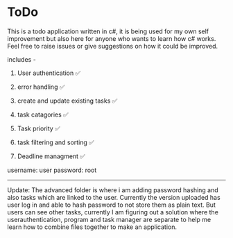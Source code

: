 # ToDo
This is a todo application written in c#, it is being used for my own self improvement but also here for anyone who wants to learn how c# works. Feel free to raise issues or give suggestions on how it could be improved.

includes -

1. User authentication ✅

2. error handling ✅

3. create and update existing tasks ✅

4. task catagories ✅
   
6. Task priority ✅

7. task filtering and sorting ✅

8. Deadline managment ✅


username: user
password: root
________________________________________________________________________________

Update: The advanced folder is where i am adding password hashing and also tasks which are linked to the user. Currently the version uploaded has user log in and able to hash password to not store them as plain text. But users can see other tasks, currently I am figuring out a solution where the userauthentication, program and task manager are separate to help me learn how to combine files together to make an application.

